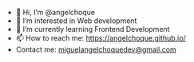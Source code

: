 - 👋 Hi, I’m @angelchoque
- 👀 I’m interested in Web development
- 🌱 I’m currently learning Frontend Development
- 📫 How to reach me: https://angelchoque.github.io/
- Contact me: miguelangelchoquedev@gmail.com

<!---
angelchoque/angelchoque is a ✨ special ✨ repository because its `README.md` (this file) appears on your GitHub profile.
You can click the Preview link to take a look at your changes.
--->
